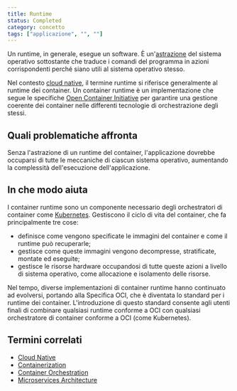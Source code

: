 ```yaml
---
title: Runtime
status: Completed
category: concetto
tags: ["applicazione", "", ""]
---
```




Un runtime, in generale, esegue un software.
È un'[astrazione](/it/abstraction/) del sistema operativo sottostante che traduce i comandi del programma in azioni corrispondenti perché siano utili al sistema operativo stesso.

Nel contesto [cloud native](/it/cloud-native-apps/), il termine runtime si riferisce generalmente al runtime dei container. 
Un container runtime è un implementazione che segue le specifiche [Open Container Initiative](https://opencontainers.org/) per garantire una gestione coerente dei container nelle differenti tecnologie di orchestrazione degli stessi.

## Quali problematiche affronta
Senza l'astrazione di un runtime del container, l'applicazione dovrebbe occuparsi di tutte le meccaniche di ciascun sistema operativo, aumentando la complessità dell'esecuzione dell'applicazione.

## In che modo aiuta
I container runtime sono un componente necessario degli orchestratori di container come [Kubernetes](/it/kubernetes). 
Gestiscono il ciclo di vita del container, che fa principalmente tre cose: 

- definisce come vengono specificate le immagini del container e come il runtime può recuperarle;
- gestisce come queste immagini vengono decompresse, stratificate, montate ed eseguite;
- gestisce le risorse hardware occupandosi di tutte queste azioni a livello di sistema operativo, come allocazione e isolamento delle risorse.

Nel tempo, diverse implementazioni di container runtime hanno continuato ad evolversi, portando alla Specifica OCI, che è diventata lo standard per i runtime dei container.
L'introduzione di questo standard consente agli utenti finali di combinare qualsiasi runtime conforme a OCI con qualsiasi orchestratore di container conforme a OCI (come Kubernetes).

## Termini correlati

- [Cloud Native](/it/cloud-native-apps/)
- [Containerization](/it/containerization/)
- [Container Orchestration](/it/container-orchestration/)
- [Microservices Architecture](/it/microservices-architecture/)